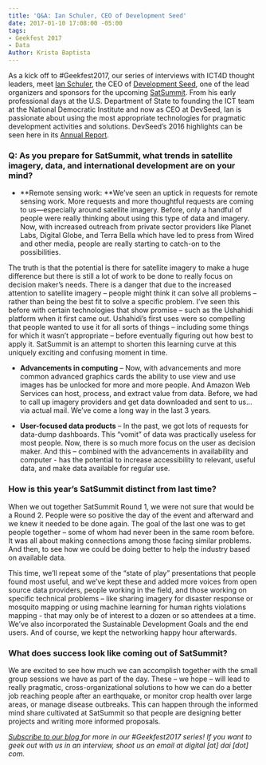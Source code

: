 ```yaml
---
title: 'Q&A: Ian Schuler, CEO of Development Seed'
date: 2017-01-10 17:08:00 -05:00
tags:
- Geekfest 2017
- Data
Author: Krista Baptista
---
```


As a kick off to #Geekfest2017, our series of interviews with ICT4D thought leaders, meet [Ian Schuler](https://developmentseed.org/team/ian-schuler/), the CEO of [Development Seed](https://www.developmentseed.org/), one of the lead organizers and sponsors for the upcoming [SatSummit](https://satsummit.io/). From his early professional days at the U.S. Department of State to founding the ICT team at the National Democratic Institute and now as CEO at DevSeed, Ian is passionate about using the most appropriate technologies for pragmatic development activities and solutions. DevSeed’s 2016 highlights can be seen here in its [Annual Report](https://developmentseed.org/blog/2017/01/05/annual-report/).

### Q: As you prepare for SatSummit, what trends in satellite imagery, data, and international development are on your mind?

* **Remote sensing work: **We’ve seen an uptick in requests for remote sensing work.  More requests and more thoughtful requests are coming to us—especially around satellite imagery. Before, only a handful of people were really thinking about using this type of data and imagery.  Now, with increased outreach from private sector providers like Planet Labs, Digital Globe, and Terra Bella which have led to press from Wired and other media, people are really starting to catch-on to the possibilities.

The truth is that the potential is there for satellite imagery to make a huge difference but there is still a lot of work to be done to really focus on decision maker’s needs. There is a danger that due to the increased attention to satellite imagery – people might think it can solve all problems – rather than being the best fit to solve a specific problem.  I’ve seen this before with certain technologies that show promise – such as the Ushahidi platform when it first came out. Ushahidi’s first uses were so compelling that people wanted to use it for all sorts of things – including some things for which it wasn’t appropriate – before eventually figuring out how best to apply it.  SatSummit is an attempt to shorten this learning curve at this uniquely exciting and confusing moment in time.

* **Advancements in computing** – Now, with advancements and more common advanced graphics cards the ability to use view and use images has be unlocked for more and more people. And Amazon Web Services can host, process, and extract value from data.  Before, we had to call up imagery providers and get data downloaded and sent to us…via actual mail.  We’ve come a long way in the last 3 years.

* **User-focused data products** – In the past, we got lots of requests for data-dump dashboards.  This “vomit” of data was practically useless for most people.  Now, there is so much more focus on the user as decision maker.  And this – combined with the advancements in availability and computer - has the potential to increase accessibility to relevant, useful data, and make data available for regular use.

### How is this year’s SatSummit distinct from last time?

When we out together SatSummit Round 1, we were not sure that would be a Round 2.  People were so positive the day of the event and afterward and we knew it needed to be done again.  The goal of the last one was to get people together – some of whom had never been in the same room before.  It was all about making connections among those facing similar problems.  And then, to see how we could be doing better to help the industry based on available data.

This time, we’ll repeat some of the “state of play” presentations that people found most useful, and we’ve kept these and added more voices from open source data providers, people working in the field, and those working on specific technical problems – like sharing imagery for disaster response or mosquito mapping or using machine learning for human rights violations mapping -  that may only be of interest to a dozen or so attendees at a time. We’ve also incorporated the Sustainable Development Goals and the end users. And of course, we kept the networking happy hour afterwards.

### What does success look like coming out of SatSummit?

We are excited to see how much we can accomplish together with the small group sessions we have as part of the day. These – we hope – will lead to really pragmatic, cross-organizational solutions to how we can do a better job reaching people after an earthquake, or monitor crop health over large areas, or manage disease outbreaks.  This can happen through the informed mind share cultivated at SatSummit so that people are designing better projects and writing more informed proposals.

*[Subscribe to our blog ](https://confirmsubscription.com/h/r/066AFBA15492935C)for more in our #Geekfest2017 series! If you want to geek out with us in an interview, shoot us an email at digital \[at\] dai \[dot\] com.*